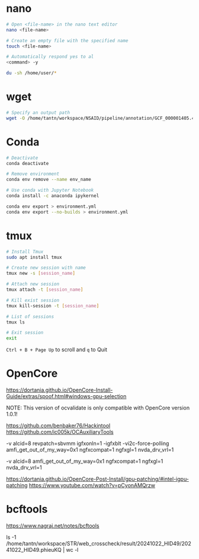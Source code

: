 # nano

```bash
# Open <file-name> in the nano text editor
nano <file-name>

# Create an empty file with the specified name
touch <file-name>

# Automatically respond yes to al
<command> -y

du -sh /home/user/*
```

# wget

```bash
# Specify an output path
wget -O /home/tantn/workspace/NSAID/pipeline/annotation/GCF_000001405.40.gz.tbi https://ftp.ncbi.nih.gov/snp/latest_release/VCF/GCF_000001405.40.gz.tbi
```

# Conda

```bash
# Deactivate
conda deactivate

# Remove environment
conda env remove --name env_name

# Use conda with Jupyter Notebook
conda install -c anaconda ipykernel

conda env export > environment.yml
conda env export --no-builds > environment.yml
```

# tmux

```bash
# Install Tmux
sudo apt install tmux

# Create new session with name
tmux new -s [session_name]

# Attach new session
tmux attach -t [session_name]

# Kill exist session
tmux kill-session -t [session_name]

# List of sessions
tmux ls

# Exit session
exit
```

`Ctrl + B + Page Up` to scroll and `q` to Quit

# OpenCore

https://dortania.github.io/OpenCore-Install-Guide/extras/spoof.html#windows-gpu-selection

NOTE: This version of ocvalidate is only compatible with OpenCore version 1.0.1!

https://github.com/benbaker76/Hackintool
https://github.com/ic005k/OCAuxiliaryTools

-v alcid=8 revpatch=sbvmm igfxonln=1 -igfxblt -vi2c-force-polling amfi_get_out_of_my_way=0x1 ngfxcompat=1 ngfxgl=1 nvda_drv_vrl=1

-v alcid=8 amfi_get_out_of_my_way=0x1 ngfxcompat=1 ngfxgl=1 nvda_drv_vrl=1

https://dortania.github.io/OpenCore-Post-Install/gpu-patching/#intel-igpu-patching
https://www.youtube.com/watch?v=pCyonAMQrzw

# bcftools

https://www.nagraj.net/notes/bcftools

ls -1 /home/tantn/workspace/STR/web_crosscheck/result/20241022_HID49/20241022_HID49.phieuKQ | wc -l